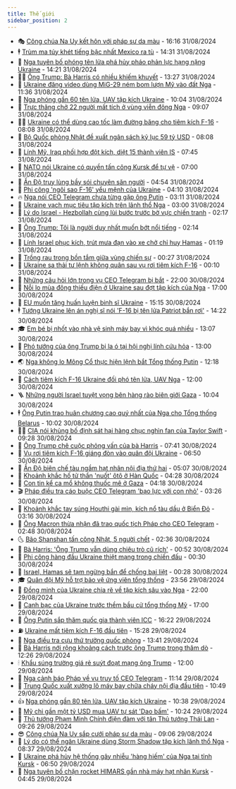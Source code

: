 ```yaml
---
title: Thế giới
sidebar_position: 2
---
```


<!-- vnexpress-the-gioi:START -->
- 🎭 [Công chúa Na Uy kết hôn với pháp sư da màu](https://vnexpress.net/cong-chua-na-uy-ket-hon-voi-phap-su-da-mau-4788047.html) - 16:16 31/08/2024
- 🕴 [Trùm ma túy khét tiếng bậc nhất Mexico ra tù](https://vnexpress.net/trum-ma-tuy-khet-tieng-bac-nhat-mexico-ra-tu-4788036.html) - 14:31 31/08/2024
- 🤭 [Nga tuyên bố phóng tên lửa phá hủy pháo phản lực hạng nặng Ukraine](https://vnexpress.net/nga-tuyen-bo-phong-ten-lua-pha-huy-phao-phan-luc-hang-nang-ukraine-4788015.html) - 14:21 31/08/2024
- 🧑‍💻 [Ông Trump: Bà Harris có nhiều khiếm khuyết](https://vnexpress.net/ong-trump-ba-harris-co-nhieu-khiem-khuyet-4788029.html) - 13:27 31/08/2024
- 🦏 [Ukraine đăng video dùng MiG-29 ném bom lượn Mỹ vào đất Nga](https://vnexpress.net/ukraine-dang-video-dung-mig-29-nem-bom-luon-my-vao-dat-nga-4787993.html) - 11:36 31/08/2024
- 🦒 [Nga phóng gần 60 tên lửa, UAV tập kích Ukraine](https://vnexpress.net/nga-phong-gan-60-ten-lua-uav-tap-kich-ukraine-4787972.html) - 10:04 31/08/2024
- 🌈 [Trực thăng chở 22 người mất tích ở vùng viễn đông Nga](https://vnexpress.net/truc-thang-cho-22-nguoi-mat-tich-o-vung-vien-dong-nga-4787974.html) - 09:07 31/08/2024
- 🧑‍🏫 [Ukraine có thể dùng cao tốc làm đường băng cho tiêm kích F-16](https://vnexpress.net/ukraine-co-the-dung-cao-toc-lam-duong-bang-cho-tiem-kich-f-16-4787916.html) - 08:08 31/08/2024
- 🐲 [Bộ Quốc phòng Nhật đề xuất ngân sách kỷ lục 59 tỷ USD](https://vnexpress.net/bo-quoc-phong-nhat-de-xuat-ngan-sach-ky-luc-59-ty-usd-4787948.html) - 08:08 31/08/2024
- 🦒 [Lính Mỹ, Iraq phối hợp đột kích, diệt 15 thành viên IS](https://vnexpress.net/linh-my-iraq-phoi-hop-dot-kich-diet-15-thanh-vien-is-4787952.html) - 07:45 31/08/2024
- 🐻 [NATO nói Ukraine có quyền tấn công Kursk để tự vệ](https://vnexpress.net/nato-noi-ukraine-co-quyen-tan-cong-kursk-de-tu-ve-4787874.html) - 07:00 31/08/2024
- 🚀 [Ấn Độ truy lùng bầy sói chuyên săn người](https://vnexpress.net/an-do-truy-lung-bay-soi-chuyen-san-nguoi-4787891.html) - 04:54 31/08/2024
- 🥰 [Phi công &#39;ngôi sao F-16&#39; yểu mệnh của Ukraine](https://vnexpress.net/phi-cong-ngoi-sao-f-16-yeu-menh-cua-ukraine-4787645.html) - 04:10 31/08/2024
- 🔥 [Nga nói CEO Telegram chưa từng gặp ông Putin](https://vnexpress.net/nga-noi-ceo-telegram-chua-tung-gap-ong-putin-4787863.html) - 03:11 31/08/2024
- 🥳 [Ukraine vạch mục tiêu tập kích trên lãnh thổ Nga](https://vnexpress.net/ukraine-vach-muc-tieu-tap-kich-tren-lanh-tho-nga-4787838.html) - 03:00 31/08/2024
- 💼 [Lý do Israel - Hezbollah cùng lùi bước trước bờ vực chiến tranh](https://vnexpress.net/ly-do-israel-hezbollah-cung-lui-buoc-truoc-bo-vuc-chien-tranh-4786731.html) - 02:17 31/08/2024
- 🤡 [Ông Trump: Tôi là người duy nhất muốn bớt nổi tiếng](https://vnexpress.net/ong-trump-toi-la-nguoi-duy-nhat-muon-bot-noi-tieng-4787836.html) - 02:14 31/08/2024
- 🌁 [Lính Israel phục kích, trút mưa đạn vào xe chở chỉ huy Hamas](https://vnexpress.net/linh-israel-phuc-kich-trut-mua-dan-vao-xe-cho-chi-huy-hamas-4787833.html) - 01:19 31/08/2024
- 🤩 [Trồng rau trong bồn tắm giữa vùng chiến sự](https://vnexpress.net/trong-rau-trong-bon-tam-giua-vung-chien-su-4787169.html) - 00:27 31/08/2024
- 🎉 [Ukraine sa thải tư lệnh không quân sau vụ rơi tiêm kích F-16](https://vnexpress.net/ukraine-sa-thai-tu-lenh-khong-quan-sau-vu-roi-tiem-kich-f-16-4787826.html) - 00:10 31/08/2024
- 🎉 [Những câu hỏi lớn trong vụ CEO Telegram bị bắt](https://vnexpress.net/nhung-cau-hoi-lon-trong-vu-ceo-telegram-bi-bat-4787389.html) - 22:00 30/08/2024
- 🌁 [Nỗi lo mùa đông thiếu điện ở Ukraine sau đợt tập kích của Nga](https://vnexpress.net/noi-lo-mua-dong-thieu-dien-o-ukraine-sau-dot-tap-kich-cua-nga-4787017.html) - 17:00 30/08/2024
- 🌊 [EU muốn tăng huấn luyện binh sĩ Ukraine](https://vnexpress.net/eu-muon-tang-huan-luyen-binh-si-ukraine-4787734.html) - 15:15 30/08/2024
- 🕴 [Tướng Ukraine lên án nghị sĩ nói &#39;F-16 bị tên lửa Patriot bắn rơi&#39;](https://vnexpress.net/tuong-ukraine-len-an-nghi-si-noi-f-16-bi-ten-lua-patriot-ban-roi-4787387.html) - 14:22 30/08/2024
- 🎓 [Em bé bị nhốt vào nhà vệ sinh máy bay vì khóc quá nhiều](https://vnexpress.net/em-be-bi-nhot-vao-nha-ve-sinh-may-bay-vi-khoc-qua-nhieu-4787753.html) - 13:07 30/08/2024
- 🦩 [Phó tướng của ông Trump bị la ó tại hội nghị lính cứu hỏa](https://vnexpress.net/pho-tuong-cua-ong-trump-bi-la-o-tai-hoi-nghi-linh-cuu-hoa-4787403.html) - 13:00 30/08/2024
- 🌏 [Nga không lo Mông Cổ thực hiện lệnh bắt Tổng thống Putin](https://vnexpress.net/nga-khong-lo-mong-co-thuc-hien-lenh-bat-tong-thong-putin-4787741.html) - 12:18 30/08/2024
- 🌋 [Cách tiêm kích F-16 Ukraine đối phó tên lửa, UAV Nga](https://vnexpress.net/cach-tiem-kich-f-16-ukraine-doi-pho-ten-lua-uav-nga-4787450.html) - 12:00 30/08/2024
- 🪜 [Những người Israel tuyệt vọng bên hàng rào biên giới Gaza](https://vnexpress.net/nhung-nguoi-israel-tuyet-vong-ben-hang-rao-bien-gioi-gaza-4787375.html) - 10:04 30/08/2024
- 🕴 [Ông Putin trao huân chương cao quý nhất của Nga cho Tổng thống Belarus](https://vnexpress.net/ong-putin-trao-huan-chuong-cao-quy-nhat-cua-nga-cho-tong-thong-belarus-4787615.html) - 10:02 30/08/2024
- 🧑‍🏫 [CIA nói khủng bố định sát hại hàng chục nghìn fan của Taylor Swift](https://vnexpress.net/cia-noi-khung-bo-dinh-sat-hai-hang-chuc-nghin-fan-cua-taylor-swift-4787618.html) - 09:28 30/08/2024
- 🌮 [Ông Trump chê cuộc phỏng vấn của bà Harris](https://vnexpress.net/ong-trump-che-cuoc-phong-van-cua-ba-harris-4787569.html) - 07:41 30/08/2024
- 🚦 [Vụ rơi tiêm kích F-16 giáng đòn vào quân đội Ukraine](https://vnexpress.net/vu-roi-tiem-kich-f-16-giang-don-vao-quan-doi-ukraine-4787422.html) - 06:50 30/08/2024
- 💫 [Ấn Độ biên chế tàu ngầm hạt nhân nội địa thứ hai](https://vnexpress.net/an-do-bien-che-tau-ngam-hat-nhan-noi-dia-thu-hai-4787470.html) - 05:07 30/08/2024
- 🤡 [Khoảnh khắc hố tử thần &#39;nuốt&#39; ôtô ở Hàn Quốc](https://vnexpress.net/khoanh-khac-ho-tu-than-nuot-oto-o-han-quoc-4787378.html) - 04:28 30/08/2024
- 🦣 [Con tin kể ca mổ không thuốc mê ở Gaza](https://vnexpress.net/con-tin-ke-ca-mo-khong-thuoc-me-o-gaza-4787385.html) - 04:18 30/08/2024
- 🎬 [Pháp điều tra cáo buộc CEO Telegram &#39;bạo lực với con nhỏ&#39;](https://vnexpress.net/phap-dieu-tra-cao-buoc-ceo-telegram-bao-luc-voi-con-nho-4787382.html) - 03:26 30/08/2024
- 🎉 [Khoảnh khắc tay súng Houthi gài mìn, kích nổ tàu dầu ở Biển Đỏ](https://vnexpress.net/khoanh-khac-tay-sung-houthi-gai-min-kich-no-tau-dau-o-bien-do-4787390.html) - 03:16 30/08/2024
- 🎡 [Ông Macron thừa nhận đã trao quốc tịch Pháp cho CEO Telegram](https://vnexpress.net/ong-macron-thua-nhan-da-trao-quoc-tich-phap-cho-ceo-telegram-4787394.html) - 02:48 30/08/2024
- 🌜 [Bão Shanshan tấn công Nhật, 5 người chết](https://vnexpress.net/bao-shanshan-tan-cong-nhat-5-nguoi-chet-4787351.html) - 02:36 30/08/2024
- 🎡 [Bà Harris: &#39;Ông Trump vẫn dùng chiêu trò cũ rích&#39;](https://vnexpress.net/ung-vien-tong-thong-my-harris-lan-dau-tra-loi-phong-van-4787356-tong-thuat.html) - 00:52 30/08/2024
- 🤗 [Phi công hàng đầu Ukraine thiệt mạng trong chiến đấu](https://vnexpress.net/phi-cong-hang-dau-ukraine-thiet-mang-trong-chien-dau-4787337.html) - 00:30 30/08/2024
- 🦩 [Israel, Hamas sẽ tạm ngừng bắn để chống bại liệt](https://vnexpress.net/israel-hamas-se-tam-ngung-ban-de-chong-bai-liet-4787346.html) - 00:28 30/08/2024
- 🎓 [Quân đội Mỹ hỗ trợ bảo vệ ứng viên tổng thống](https://vnexpress.net/quan-doi-my-ho-tro-bao-ve-ung-vien-tong-thong-4787343.html) - 23:56 29/08/2024
- 🌁 [Đồng minh của Ukraine chia rẽ về tập kích sâu vào Nga](https://vnexpress.net/dong-minh-cua-ukraine-chia-re-ve-tap-kich-sau-vao-nga-4786490.html) - 22:00 29/08/2024
- 🤩 [Canh bạc của Ukraine trước thềm bầu cử tổng thống Mỹ](https://vnexpress.net/canh-bac-cua-ukraine-truoc-them-bau-cu-tong-thong-my-4786913.html) - 17:00 29/08/2024
- 👹 [Ông Putin sắp thăm quốc gia thành viên ICC](https://vnexpress.net/ong-putin-sap-tham-quoc-gia-thanh-vien-icc-4787314.html) - 16:22 29/08/2024
- ⛽️ [Ukraine mất tiêm kích F-16 đầu tiên](https://vnexpress.net/ukraine-mat-tiem-kich-f-16-dau-tien-4787321.html) - 15:28 29/08/2024
- 🚀 [Nga điều tra cựu thứ trưởng quốc phòng](https://vnexpress.net/nga-dieu-tra-cuu-thu-truong-quoc-phong-4787297.html) - 13:41 29/08/2024
- 🎡 [Bà Harris nới rộng khoảng cách trước ông Trump trong thăm dò](https://vnexpress.net/ba-harris-noi-rong-khoang-cach-truoc-ong-trump-trong-tham-do-4787283.html) - 12:26 29/08/2024
- 🕯 [Khẩu súng trường giá rẻ suýt đoạt mạng ông Trump](https://vnexpress.net/khau-sung-truong-gia-re-suyt-doat-mang-ong-trump-4787147.html) - 12:00 29/08/2024
- 🐻 [Nga cảnh báo Pháp về vụ truy tố CEO Telegram](https://vnexpress.net/nga-canh-bao-phap-ve-vu-truy-to-ceo-telegram-4787263.html) - 11:14 29/08/2024
- 🚦 [Trung Quốc xuất xưởng lô máy bay chữa cháy nội địa đầu tiên](https://vnexpress.net/trung-quoc-xuat-xuong-lo-may-bay-chua-chay-noi-dia-dau-tien-4787246.html) - 10:49 29/08/2024
- 👍 [Nga phóng gần 80 tên lửa, UAV tập kích Ukraine](https://vnexpress.net/nga-phong-gan-80-ten-lua-uav-tap-kich-ukraine-4787255.html) - 10:38 29/08/2024
- 🚀 [Mỹ chi gần một tỷ USD mua UAV tự sát &#39;Dao bấm&#39;](https://vnexpress.net/my-chi-gan-mot-ty-usd-mua-uav-tu-sat-dao-bam-4787130.html) - 10:24 29/08/2024
- 🌮 [Thủ tướng Phạm Minh Chính điện đàm với tân Thủ tướng Thái Lan](https://vnexpress.net/thu-tuong-pham-minh-chinh-dien-dam-voi-tan-thu-tuong-thai-lan-4787198.html) - 09:26 29/08/2024
- 😎 [Công chúa Na Uy sắp cưới pháp sư da màu](https://vnexpress.net/cong-chua-na-uy-sap-cuoi-phap-su-da-mau-4787136.html) - 09:06 29/08/2024
- 🐲 [Lý do có thể ngăn Ukraine dùng Storm Shadow tập kích lãnh thổ Nga](https://vnexpress.net/ly-do-co-the-ngan-ukraine-dung-storm-shadow-tap-kich-lanh-tho-nga-4787160.html) - 08:37 29/08/2024
- 💫 [Ukraine phá hủy hệ thống gây nhiễu &#39;hàng hiếm&#39; của Nga tại tỉnh Kursk](https://vnexpress.net/ukraine-pha-huy-he-thong-gay-nhieu-hang-hiem-cua-nga-tai-tinh-kursk-4787015.html) - 06:50 29/08/2024
- 👀 [Nga tuyên bố chặn rocket HIMARS gần nhà máy hạt nhân Kursk](https://vnexpress.net/nga-tuyen-bo-chan-rocket-himars-gan-nha-may-hat-nhan-kursk-4786809.html) - 04:45 29/08/2024<!-- vnexpress-the-gioi:END -->